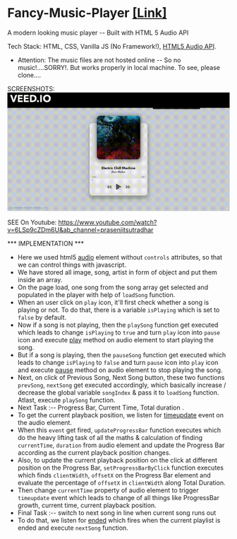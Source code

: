 # Fancy-Music-Player [[Link]](https://frabjous-kelpie-a8730d.netlify.app/)
A modern looking music player -- Built with HTML 5 Audio API

Tech Stack: HTML, CSS, Vanilla JS (No Framework!), [HTML5 Audio API](https://developer.mozilla.org/en-US/docs/Web/API/Web_Audio_API).

* Attention: The music files are not hosted online -- So no music!....SORRY!.
             But works properly in local machine. To see, please clone....

SCREENSHOTS: 
![](demo.gif)

SEE On Youtube: https://www.youtube.com/watch?v=6LSp9cZDm6U&ab_channel=prasenjitsutradhar


*** IMPLEMENTATION ***
 * Here we used html5 [audio](https://www.w3schools.com/tags/ref_av_dom.asp) element without `controls` attributes, so that we can control things with javascript.
 * We have stored all image, song, artist in form of object and put them inside an array.
 * On the page load, one song from the song array get selected and populated in the player with help of `loadSong` function.
 * When an user click on `play` icon, it'll first check whether a song is playing or not. To do that, there is a variable `isPlaying` which is set to `false` by default.
 * Now if a song is not playing, then the `playSong` function get executed which leads to change `isPlaying` to `true` and turn `play` icon into `pause` icon and execute [play](https://www.w3schools.com/tags/av_met_play.asp) method on audio element to start playing the song.
 * But if a song is playing, then the `pauseSong` function get executed which leads to change `isPlaying` to `false` and turn `pause` icon into `play` icon and execute [pause](https://www.w3schools.com/tags/av_met_pause.asp) method on audio element to stop playing the song.
 * Next, on click of Previous Song, Next Song button, these two functions `prevSong`, `nextSong` get executed accordingly, which basically increase / decrease the global variable `songIndex` & pass it to `loadSong` function. Atlast, execute `playSong` function.
 * Next Task :-- Progress Bar, Current Time, Total duration .
 * To get the current playback position, we listen for [timeupdate](https://www.w3schools.com/tags/av_event_timeupdate.asp) event on the audio element.
 * When this `event` get fired, `updateProgressBar` function executes which do the heavy lifting task of all the maths & calculation of finding `currentTime`, `duration` from audio element and update the Progress Bar
 according as the current playback position changes.
 * Also, to update the current playback position on the click at different position on the Progress Bar,
 `setProgressBarByClick` function executes which finds `clientWidth`, `offsetX` on the Progress Bar element
 and evaluate the percentage of `offsetX` in `clientWidth` along Total Duration.
 * Then change `currentTime` property of audio element to trigger `timeupdate` event which leads to change of
 all things like ProgressBar growth, current time, current playback position.
 * Final Task :-- switch to next song in line when current song runs out
 * To do that, we listen for [ended](https://www.w3schools.com/tags/av_event_ended.asp) which fires when the current playlist is ended and execute `nextSong` function.
